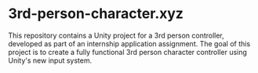 # 3rd-person-character.xyz
This repository contains a Unity project for a 3rd person controller, developed as part of an internship application assignment. The goal of this project is to create a fully functional 3rd person character controller using Unity's new input system.
